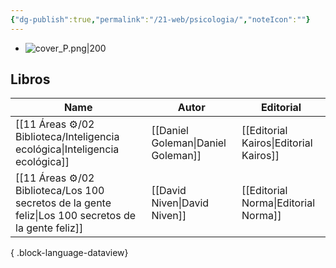 ```yaml
---
{"dg-publish":true,"permalink":"/21-web/psicologia/","noteIcon":""}
---
```


- ![cover_P.png|200](/img/user/11%20%C3%81reas%20%E2%9A%99/02%20Biblioteca/%F0%9F%92%BE%20Adjuntos/cover_P.png)
## Libros
| Name                                                                                                   | Autor                              | Editorial                              |
| ------------------------------------------------------------------------------------------------------ | ---------------------------------- | -------------------------------------- |
| [[11 Áreas ⚙/02 Biblioteca/Inteligencia ecológica\|Inteligencia ecológica]]                         | [[Daniel Goleman\|Daniel Goleman]] | [[Editorial Kairos\|Editorial Kairos]] |
| [[11 Áreas ⚙/02 Biblioteca/Los 100 secretos de la gente feliz\|Los 100 secretos de la gente feliz]] | [[David Niven\|David Niven]]       | [[Editorial Norma\|Editorial Norma]]   |

{ .block-language-dataview}